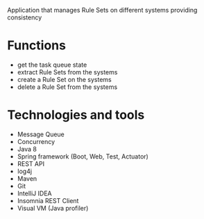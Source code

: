 Application that manages Rule Sets on different systems providing consistency

# Functions
* get the task queue state
* extract Rule Sets from the systems
* create a Rule Set on the systems
* delete a Rule Set from the systems

# Technologies and tools
* Message Queue
* Concurrency
* Java 8
* Spring framework (Boot, Web, Test, Actuator)
* REST API
* log4j
* Maven
* Git
* IntelliJ IDEA
* Insomnia REST Client
* Visual VM (Java profiler)